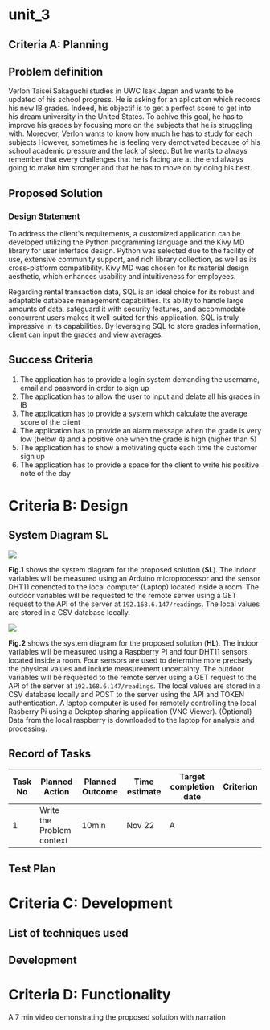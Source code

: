# unit_3

## Criteria A: Planning

## Problem definition

Verlon Taisei Sakaguchi studies in UWC Isak Japan and wants to be updated of his school progress. He is asking for an aplication which records his new IB grades. Indeed, his objectif is to get a perfect score to get into his dream university in the United States. To achive this goal, he has to improve his grades by focusing more on the subjects that he is struggling with. Moreover, Verlon wants to know how much he has to study for each subjects
However, sometimes he is feeling very demotivated because of his school academic pressure and the lack of sleep. But he wants to always remember that every challenges that he is facing are at the end always going to make him stronger and that he has to move on by doing his best.

## Proposed Solution

### Design Statement

To address the client's requirements, a customized application can be developed utilizing the Python programming language and the Kivy MD library for user interface design. Python was selected due to the facility of use, extensive community support, and rich library collection, as well as its cross-platform compatibility. Kivy MD was chosen for its material design aesthetic, which enhances usability and intuitiveness for employees.

Regarding rental transaction data, SQL is an ideal choice for its robust and adaptable database management capabilities. Its ability to handle large amounts of data, safeguard it with security features, and accommodate concurrent users makes it well-suited for this application. SQL is truly impressive in its capabilities. By leveraging SQL to store grades information, client can input the grades and view averages.


## Success Criteria


1. The application has to provide a login system demanding the username, email and password in order to sign up
2. The application has to allow the user to input and delate all his grades in IB
3. The application has to provide a system which calculate the average score of the client 
4. The application has to provide an alarm message when the grade is very low (below 4) and a positive one when the grade is high (higher than 5)
5. The application has to show a motivating quote each time the customer sign up 
6. The application has to provide a space for the client to write his positive note of the day
# Criteria B: Design

## System Diagram **SL**
![](sysdim_sl.png)

**Fig.1** shows the system diagram for the proposed solution (**SL**). The indoor variables will be measured using an Arduino microprocessor and the sensor DHT11 conencted to the local computer (Laptop) located inside a room. The outdoor variables will be requested to the remote server using a GET request to the API of the server at ```192.168.6.147/readings```. The local values are stored in a CSV database locally.

![](sysdim_hl.png)

**Fig.2** shows the system diagram for the proposed solution (**HL**). The indoor variables will be measured using a Raspberry PI and four DHT11 sensors located inside a room. Four sensors are used to determine more precisely the physical values and include measurement uncertainty. The outdoor variables will be requested to the remote server using a GET request to the API of the server at ```192.168.6.147/readings```. The local values are stored in a CSV database locally and POST to the server using the API and TOKEN authentication. A laptop computer is used for remotely controlling the local Rasberry Pi using a Dekptop sharing application (VNC Viewer). (Optional) Data from the local raspberry is downloaded to the laptop for analysis and processing.


## Record of Tasks
| Task No | Planned Action                                                | Planned Outcome                                                                                                 | Time estimate | Target completion date | Criterion |
|---------|---------------------------------------------------------------|-----------------------------------------------------------------------------------------------------------------|---------------|------------------------|-----------|
| 1       | Write the Problem context                        | 10min         | Nov 22                 | A         |

## Test Plan

# Criteria C: Development

## List of techniques used

## Development


# Criteria D: Functionality

A 7 min video demonstrating the proposed solution with narration
